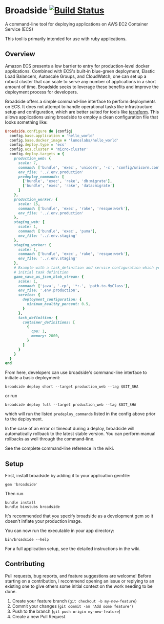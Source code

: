 # Broadside [![Build Status](https://travis-ci.org/lumoslabs/broadside.svg?branch=master)](https://travis-ci.org/lumoslabs/broadside)
A command-line tool for deploying applications on AWS EC2 Container Service (ECS)

This tool is primarily intended for use with ruby applications.


## Overview
Amazon ECS presents a low barrier to entry for production-level docker applications. Combined with ECS's built-in blue-green deployment, Elastic Load Balancers, Autoscale Groups, and CloudWatch, one can set up a robust cluster that can scale to serve any number of applications in a short amount of time. Broadside seeks to leverage these benefits and improve the deployment process for developers.

Broadside offers a simple command-line interface to perform deployments on ECS. It does not attempt to handle operational tasks like infrastructure setup and configuration, which are better suited for tools like [terraform](https://www.terraform.io/). This allows applications using broadside to employ a clean configuration file that looks something like:

```ruby
Broadside.configure do |config|
  config.base.application = 'hello_world'
  config.base.docker_image = 'lumoslabs/hello_world'
  config.deploy.type = 'ecs'
  config.ecs.cluster = 'micro-cluster'
  config.deploy.targets = {
    production_web: {
      scale: 7,
      command: ['bundle', 'exec', 'unicorn', '-c', 'config/unicorn.conf.rb'],
      env_file: '../.env.production'
      predeploy_commands: [
        ['bundle', 'exec', 'rake', 'db:migrate'],
        ['bundle', 'exec', 'rake', 'data:migrate']
      ]
    },
    production_worker: {
      scale: 15,
      command: ['bundle', 'exec', 'rake', 'resque:work'],
      env_file: '../.env.production'
    },
    staging_web: {
      scale: 1,
      command: ['bundle', 'exec', 'puma'],
      env_file: '../.env.staging'
    },
    staging_worker: {
      scale: 1,
      command: ['bundle', 'exec', 'rake', 'resque:work'],
      env_file: '../.env.staging'
    },
    # Example with a task_definition and service configuration which you use to bootstrap a service and
    # initial task definition
    game_save_as_json_blob_stream: {
      scale: 1,
      command: ['java', '-cp', '*:.', 'path.to.MyClass'],
      env_file: '.env.production',
      service: {
        deployment_configuration: {
          minimum_healthy_percent: 0.5,
        }
      },
      task_definition: {
        container_definitions: [
          {
            cpu: 1,
            memory: 2000,
          }
        ]
      }
    }
  }
end
```

From here, developers can use broadside's command-line interface to initiate a basic deployment:
```
broadside deploy short --target production_web --tag $GIT_SHA
```
or run
```
broadside deploy full --target production_web --tag $GIT_SHA
```
which will run the listed `predeploy_commands` listed in the config above prior to the deployment.

In the case of an error or timeout during a deploy, broadside will automatically rollback to the latest stable version. You can perform manual rollbacks as well through the command-line.

See the complete command-line reference in the wiki.


## Setup
First, install broadside by adding it to your application gemfile:
```
gem 'broadside'
```

Then run
```
bundle install
bundle binstubs broadside
```

It's recommended that you specify broadside as a development gem so it doesn't inflate your production image.

You can now run the executable in your app directory:
```
bin/broadside --help
```

For a full application setup, see the detailed instructions in the wiki.


## Contributing
Pull requests, bug reports, and feature suggestions are welcome! Before starting on a contribution, I recommend opening an issue or replying to an existing one to give others some initial context on the work needing to be done.

1. Create your feature branch (`git checkout -b my-new-feature`)
2. Commit your changes (`git commit -am 'Add some feature'`)
3. Push to the branch (`git push origin my-new-feature`)
4. Create a new Pull Request
